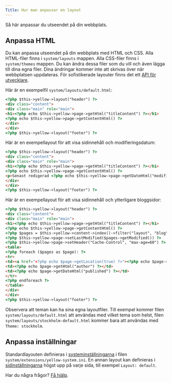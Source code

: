 ```yaml
---
Title: Hur man anpassar en layout
---
```

Så här anpassar du utseendet på din webbplats.

## Anpassa HTML

Du kan anpassa utseendet på din webbplats med HTML och CSS. Alla HTML-filer finns i `system/layouts` mappen. Alla CSS-filer finns i `system/themes` mappen. Du kan ändra dessa filer som du vill och även lägga till dina egna filer. Dina ändringar kommer inte att skrivas över när webbplatsen uppdateras. För sofistikerade layouter finns det ett [API för utvecklare](api-for-developers).

Här är en exempelfil `system/layouts/default.html`:

``` html
<?php $this->yellow->layout("header") ?>
<div class="content">
<div class="main" role="main">
<h1><?php echo $this->yellow->page->getHtml("titleContent") ?></h1>
<?php echo $this->yellow->page->getContentHtml() ?>
</div>
</div>
<?php $this->yellow->layout("footer") ?>
```

Här är en exempellayout för att visa sidinnehåll och modifieringsdatum:

``` html
<?php $this->yellow->layout("header") ?>
<div class="content">
<div class="main" role="main">
<h1><?php echo $this->yellow->page->getHtml("titleContent") ?></h1>
<?php echo $this->yellow->page->getContentHtml() ?>
<p>Senast redigerad <?php echo $this->yellow->page->getDateHtml("modified") ?></p>
</div>
</div>
<?php $this->yellow->layout("footer") ?>
```

Här är en exempellayout för att visa sidinnehåll och ytterligare bloggsidor: 

``` html
<?php $this->yellow->layout("header") ?>
<div class="content">
<div class="main" role="main">
<h1><?php echo $this->yellow->page->getHtml("titleContent") ?></h1>
<?php echo $this->yellow->page->getContentHtml() ?>
<?php $pages = $this->yellow->content->index()->filter("layout", "blog")->sort("published", false)->limit(5) ?>
<?php $this->yellow->page->setLastModified($pages->getModified()) ?>
<?php $this->yellow->page->setHeader("Cache-Control", "max-age=60") ?>
<table>
<?php foreach ($pages as $page): ?>
<tr>
<td><a href="<?php echo $page->getLocation(true) ?>"><?php echo $page->getHtml("title") ?></a></td>
<td><?php echo $page->getHtml("author") ?></td>
<td><?php echo $page->getDateHtml("published") ?></td>
</tr>
<?php endforeach ?>
</table>
</div>
</div>
<?php $this->yellow->layout("footer") ?>
```

Observera att teman kan ha sina egna layoutfiler. Till exempel kommer filen `system/layouts/default.html` att användas med vilket tema som helst, filen `system/layouts/stockholm-default.html` kommer bara att användas med `Theme: stockholm`. 

## Anpassa inställningar

Standardlayouten definieras i [systeminställningarna](how-to-change-the-system#systeminställningar) i filen `system/extensions/yellow-system.ini`. En annan layout kan definieras i [sidinställningarna](how-to-change-the-system#sidinställningar) högst upp på varje sida, till exempel `Layout: default`. 

Har du några frågor? [Få hjälp](.).
